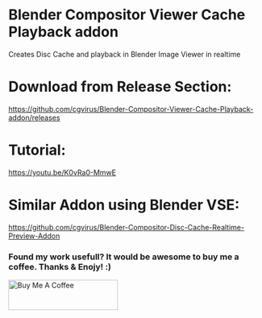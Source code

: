 # Blender Compositor Viewer Cache Playback addon
Creates Disc Cache and playback in Blender Image Viewer in realtime

# Download from Release Section:

https://github.com/cgvirus/Blender-Compositor-Viewer-Cache-Playback-addon/releases

# Tutorial:

https://youtu.be/K0vRa0-MmwE

# Similar Addon using Blender VSE:

https://github.com/cgvirus/Blender-Compositor-Disc-Cache-Realtime-Preview-Addon

### Found my work usefull? It would be awesome to buy me a coffee. Thanks & Enojy! :)

<a href="https://www.buymeacoffee.com/fahadp" target="_blank"><img src="https://cdn.buymeacoffee.com/buttons/v2/default-yellow.png" alt="Buy Me A Coffee" style="height: 60px !important;width: 217px !important;" ></a>
